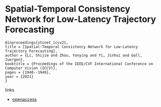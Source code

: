 # Spatial-Temporal Consistency Network for Low-Latency Trajectory Forecasting

```
@inproceedings{stcnet_iccv21,
title = {Spatial-Temporal Consistency Network for Low-Latency Trajectory Forecasting},
author = {Li, Shijie and Zhou, Yanying and Yi, Jinhui and Gall, Juergen},
booktitle = {Proceedings of the IEEE/CVF International Conference on Computer Vision (ICCV)},
pages = {1940--1949},
year = {2021}
}
```

links
- [openaccess](http://openaccess.thecvf.com//content/ICCV2021/html/Li_Spatial-Temporal_Consistency_Network_for_Low-Latency_Trajectory_Forecasting_ICCV_2021_paper.html)
